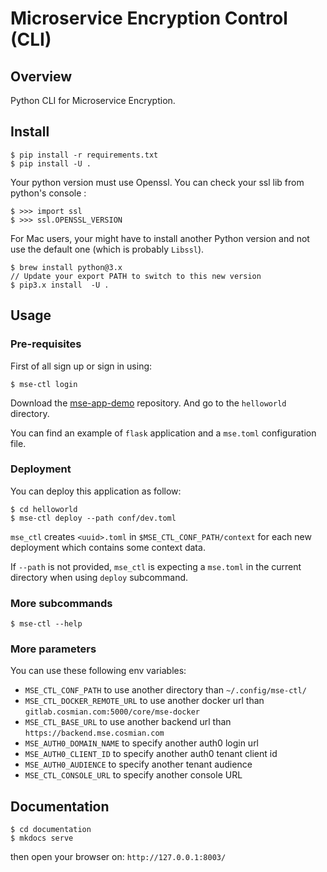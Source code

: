 # Microservice Encryption Control (CLI)

## Overview

Python CLI for Microservice Encryption.

## Install

```console
$ pip install -r requirements.txt
$ pip install -U .
```

Your python version must use Openssl.
You can check your ssl lib from python's console :

```console
$ >>> import ssl
$ >>> ssl.OPENSSL_VERSION
```

For Mac users, your might have to install another Python version and not use the default one (which is probably `Libssl`).

```console
$ brew install python@3.x
// Update your export PATH to switch to this new version
$ pip3.x install  -U .
```

## Usage

### Pre-requisites

First of all sign up or sign in using:

```console
$ mse-ctl login
```

Download the [mse-app-demo](http://gitlab.cosmian.com/core/mse-app-demo) repository. And go to the `helloworld` directory.

You can find an example of `flask` application and a `mse.toml` configuration file.

### Deployment

You can deploy this application as follow:

```console
$ cd helloworld
$ mse-ctl deploy --path conf/dev.toml
```

`mse_ctl` creates `<uuid>.toml` in `$MSE_CTL_CONF_PATH/context` for each new deployment which contains some context data.

If `--path` is not provided, `mse_ctl` is expecting a `mse.toml` in the current directory when using `deploy` subcommand.

### More subcommands

```console
$ mse-ctl --help
```

### More parameters

You can use these following env variables:

- `MSE_CTL_CONF_PATH` to use another directory than `~/.config/mse-ctl/`
- `MSE_CTL_DOCKER_REMOTE_URL` to use another docker url than `gitlab.cosmian.com:5000/core/mse-docker`
- `MSE_CTL_BASE_URL` to use another backend url than `https://backend.mse.cosmian.com`
- `MSE_AUTH0_DOMAIN_NAME` to specify another auth0 login url
- `MSE_AUTH0_CLIENT_ID` to specify another auth0 tenant client id
- `MSE_AUTH0_AUDIENCE` to specify another tenant audience
- `MSE_CTL_CONSOLE_URL` to specify another console URL

## Documentation

```console
$ cd documentation
$ mkdocs serve
```

then open your browser on: `http://127.0.0.1:8003/`
